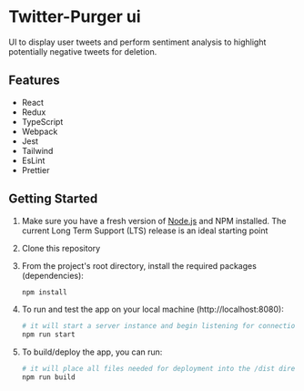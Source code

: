 # Twitter-Purger ui

UI to display user tweets and perform sentiment analysis to highlight potentially negative tweets for deletion.

## Features

- React
- Redux
- TypeScript
- Webpack
- Jest
- Tailwind
- EsLint
- Prettier

## Getting Started

1. Make sure you have a fresh version of [Node.js](https://nodejs.org/en/) and NPM installed. The current Long Term Support (LTS) release is an ideal starting point

2. Clone this repository


3. From the project's root directory, install the required packages (dependencies):

    ```sh
    npm install
    ```

4. To run and test the app on your local machine (http://localhost:8080):

    ```sh
    # it will start a server instance and begin listening for connections from localhost on port 8080
    npm run start
    ```

5. To build/deploy the app, you can run:

    ```sh
    # it will place all files needed for deployment into the /dist directory 
    npm run build
    ```
